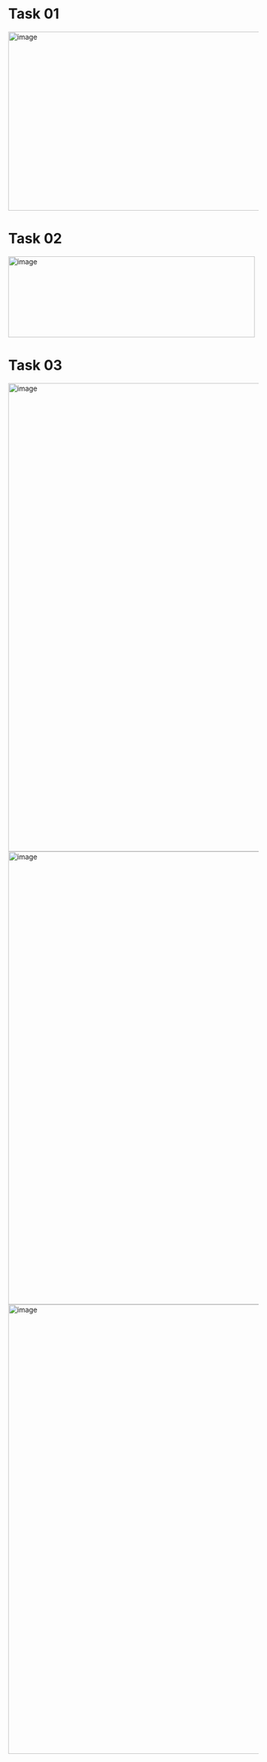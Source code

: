 # Task 01
<img width="633" height="360" alt="image" src="https://github.com/user-attachments/assets/3ae4ea15-b4d4-4914-9223-efd893a960e1" />

# Task 02
<img width="496" height="163" alt="image" src="https://github.com/user-attachments/assets/98acc6b9-1f24-42ee-a254-e13240d00c2a" />

# Task 03
<img width="1897" height="942" alt="image" src="https://github.com/user-attachments/assets/f78ac997-4af0-4459-b14b-0dd0b1cb09b7" />
<img width="1733" height="911" alt="image" src="https://github.com/user-attachments/assets/925d15bf-5ab3-4a36-9caa-944c60ec4290" />
<img width="1792" height="904" alt="image" src="https://github.com/user-attachments/assets/3ee7e731-fde3-4356-a7f5-afa98252723e" />

